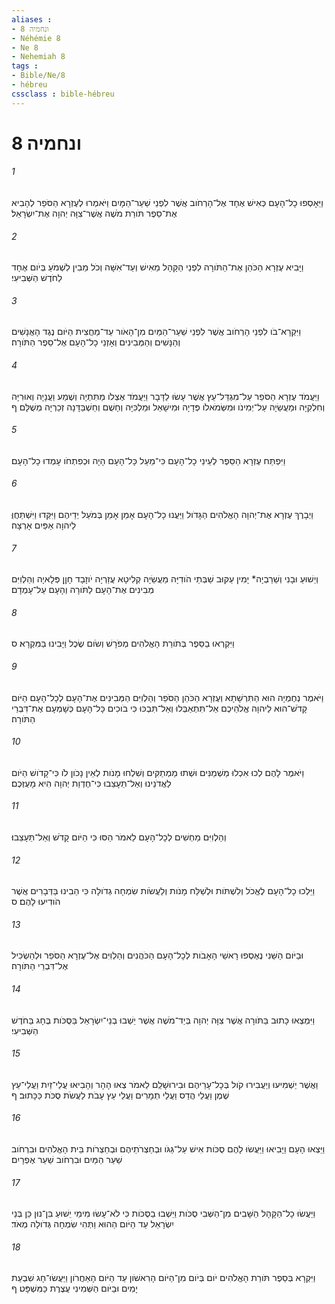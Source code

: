```yaml
---
aliases : 
- ונחמיה 8
- Néhémie 8
- Ne 8
- Nehemiah 8
tags : 
- Bible/Ne/8
- hébreu
cssclass : bible-hébreu
---
```


# ונחמיה 8

###### 1
וַיֵּאָסְפוּ כָל־הָעָם כְּאִישׁ אֶחָד אֶל־הָרְחֹוב אֲשֶׁר לִפְנֵי שַׁעַר־הַמָּיִם וַיֹּאמְרוּ לְעֶזְרָא הַסֹּפֵר לְהָבִיא אֶת־סֵפֶר תֹּורַת מֹשֶׁה אֲשֶׁר־צִוָּה יְהוָה אֶת־יִשְׂרָאֵל׃
###### 2
וַיָּבִיא עֶזְרָא הַכֹּהֵן אֶת־הַתֹּורָה לִפְנֵי הַקָּהָל מֵאִישׁ וְעַד־אִשָּׁה וְכֹל מֵבִין לִשְׁמֹעַ בְּיֹום אֶחָד לַחֹדֶשׁ הַשְּׁבִיעִי׃
###### 3
וַיִּקְרָא־בֹו לִפְנֵי הָרְחֹוב אֲשֶׁר לִפְנֵי שַׁעַר־הַמַּיִם מִן־הָאֹור עַד־מַחֲצִית הַיֹּום נֶגֶד הָאֲנָשִׁים וְהַנָּשִׁים וְהַמְּבִינִים וְאָזְנֵי כָל־הָעָם אֶל־סֵפֶר הַתֹּורָה׃
###### 4
וַיַּעֲמֹד עֶזְרָא הַסֹּפֵר עַל־מִגְדַּל־עֵץ אֲשֶׁר עָשׂוּ לַדָּבָר וַיַּעֲמֹד אֶצְלֹו מַתִּתְיָה וְשֶׁמַע וַעֲנָיָה וְאוּרִיָּה וְחִלְקִיָּה וּמַעֲשֵׂיָה עַל־יְמִינֹו וּמִשְּׂמֹאלֹו פְּדָיָה וּמִישָׁאֵל וּמַלְכִּיָּה וְחָשֻׁם וְחַשְׁבַּדָּנָה זְכַרְיָה מְשֻׁלָּם׃ ף
###### 5
וַיִּפְתַּח עֶזְרָא הַסֵּפֶר לְעֵינֵי כָל־הָעָם כִּי־מֵעַל כָּל־הָעָם הָיָה וּכְפִתְחֹו עָמְדוּ כָל־הָעָם׃
###### 6
וַיְבָרֶךְ עֶזְרָא אֶת־יְהוָה הָאֱלֹהִים הַגָּדֹול וַיַּעֲנוּ כָל־הָעָם אָמֵן אָמֵן בְּמֹעַל יְדֵיהֶם וַיִּקְּדוּ וַיִּשְׁתַּחֲוֻּ לַיהוָה אַפַּיִם אָרְצָה׃
###### 7
וְיֵשׁוּעַ וּבָנִי וְשֵׁרֵבְיָה* יָמִין עַקּוּב שַׁבְּתַי הֹודִיָּה מַעֲשֵׂיָה קְלִיטָא עֲזַרְיָה יֹוזָבָד חָןָן פְּלָאיָה וְהַלְוִיִּם מְבִינִים אֶת־הָעָם לַתֹּורָה וְהָעָם עַל־עָמְדָם׃
###### 8
וַיִּקְרְאוּ בַסֵּפֶר בְּתֹורַת הָאֱלֹהִים מְפֹרָשׁ וְשֹׂום שֶׂכֶל וַיָּבִינוּ בַּמִּקְרָא׃ ס
###### 9
וַיֹּאמֶר נְחֶמְיָה הוּא הַתִּרְשָׁתָא וְעֶזְרָא הַכֹּהֵן הַסֹּפֵר וְהַלְוִיִּם הַמְּבִינִים אֶת־הָעָם לְכָל־הָעָם הַיֹּום קָדֹשׁ־הוּא לַיהוָה אֱלֹהֵיכֶם אַל־תִּתְאַבְּלוּ וְאַל־תִּבְכּוּ כִּי בֹוכִים כָּל־הָעָם כְּשָׁמְעָם אֶת־דִּבְרֵי הַתֹּורָה׃
###### 10
וַיֹּאמֶר לָהֶם לְכוּ אִכְלוּ מַשְׁמַנִּים וּשְׁתוּ מַמְתַקִּים וְשִׁלְחוּ מָנֹות לְאֵין נָכֹון לֹו כִּי־קָדֹושׁ הַיֹּום לַאֲדֹנֵינוּ וְאַל־תֵּעָצֵבוּ כִּי־חֶדְוַת יְהוָה הִיא מָעֻזְּכֶם׃
###### 11
וְהַלְוִיִּם מַחְשִׁים לְכָל־הָעָם לֵאמֹר הַסּוּ כִּי הַיֹּום קָדֹשׁ וְאַל־תֵּעָצֵבוּ׃
###### 12
וַיֵּלְכוּ כָל־הָעָם לֶאֱכֹל וְלִשְׁתֹּות וּלְשַׁלַּח מָנֹות וְלַעֲשֹׂות שִׂמְחָה גְדֹולָה כִּי הֵבִינוּ בַּדְּבָרִים אֲשֶׁר הֹודִיעוּ לָהֶם׃ ס
###### 13
וּבַיֹּום הַשֵּׁנִי נֶאֶסְפוּ רָאשֵׁי הָאָבֹות לְכָל־הָעָם הַכֹּהֲנִים וְהַלְוִיִּם אֶל־עֶזְרָא הַסֹּפֵר וּלְהַשְׂכִּיל אֶל־דִּבְרֵי הַתֹּורָה׃
###### 14
וַיִּמְצְאוּ כָּתוּב בַּתֹּורָה אֲשֶׁר צִוָּה יְהוָה בְּיַד־מֹשֶׁה אֲשֶׁר יֵשְׁבוּ בְנֵי־יִשְׂרָאֵל בַּסֻּכֹּות בֶּחָג בַּחֹדֶשׁ הַשְּׁבִיעִי׃
###### 15
וַאֲשֶׁר יַשְׁמִיעוּ וְיַעֲבִירוּ קֹול בְּכָל־עָרֵיהֶם וּבִירוּשָׁלִַם לֵאמֹר צְאוּ הָהָר וְהָבִיאוּ עֲלֵי־זַיִת וַעֲלֵי־עֵץ שֶׁמֶן וַעֲלֵי הֲדַס וַעֲלֵי תְמָרִים וַעֲלֵי עֵץ עָבֹת לַעֲשֹׂת סֻכֹּת כַּכָּתוּב׃ ף
###### 16
וַיֵּצְאוּ הָעָם וַיָּבִיאוּ וַיַּעֲשׂוּ לָהֶם סֻכֹּות אִישׁ עַל־גַּגֹּו וּבְחַצְרֹתֵיהֶם וּבְחַצְרֹות בֵּית הָאֱלֹהִים וּבִרְחֹוב שַׁעַר הַמַּיִם וּבִרְחֹוב שַׁעַר אֶפְרָיִם׃
###### 17
וַיַּעֲשׂוּ כָל־הַקָּהָל הַשָּׁבִים מִן־הַשְּׁבִי סֻכֹּות וַיֵּשְׁבוּ בַסֻּכֹּות כִּי לֹא־עָשׂוּ מִימֵי יֵשׁוּעַ בִּן־נוּן כֵּן בְּנֵי יִשְׂרָאֵל עַד הַיֹּום הַהוּא וַתְּהִי שִׂמְחָה גְּדֹולָה מְאֹד׃
###### 18
וַיִּקְרָא בְּסֵפֶר תֹּורַת הָאֱלֹהִים יֹום בְּיֹום מִן־הַיֹּום הָרִאשֹׁון עַד הַיֹּום הָאַחֲרֹון וַיַּעֲשׂוּ־חָג שִׁבְעַת יָמִים וּבַיֹּום הַשְּׁמִינִי עֲצֶרֶת כַּמִּשְׁפָּט׃ ף
